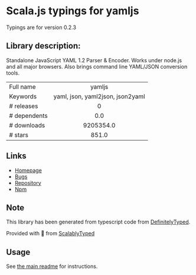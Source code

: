 
# Scala.js typings for yamljs

Typings are for version 0.2.3

## Library description:
Standalone JavaScript YAML 1.2 Parser & Encoder. Works under node.js and all major browsers. Also brings command line YAML/JSON conversion tools.

|                    |                 |
| ------------------ | :-------------: |
| Full name          | yamljs |
| Keywords           | yaml, json, yaml2json, json2yaml |
| # releases         | 0 |
| # dependents       | 0.0 |
| # downloads        | 9205354.0 |
| # stars            | 851.0 |

## Links
- [Homepage](https://github.com/jeremyfa/yaml.js#readme)
- [Bugs](https://github.com/jeremyfa/yaml.js/issues)
- [Repository](https://github.com/jeremyfa/yaml.js)
- [Npm](https://www.npmjs.com/package/yamljs)
    


## Note
This library has been generated from typescript code from [DefinitelyTyped](https://definitelytyped.org).

Provided with :purple_heart: from [ScalablyTyped](https://github.com/oyvindberg/ScalablyTyped)

## Usage
See [the main readme](../../readme.md) for instructions.


